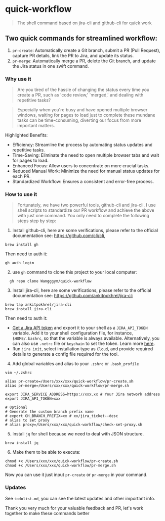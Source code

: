 # quick-workflow

> The shell command based on jira-cli and github-cli for quick work

## Two quick commands for streamlined workflow:

1. `pr-create`: Automatically create a Git branch, submit a PR (Pull Request), capture PR details, link the PR to Jira, and update its status.
2. `pr-merge`: Automatically merge a PR, delete the Git branch, and update the Jira status in one swift command.

### Why use it

> Are you tired of the hassle of changing the status every time you create a PR, such as 'code review,' 'merged,' and dealing with repetitive tasks?

> Especially when you're busy and have opened multiple browser windows, waiting for pages to load just to complete these mundane tasks can be time-consuming, diverting our focus from more important matters.

Highlighted Benefits:

- Efficiency: Streamline the process by automating status updates and repetitive tasks.
- Time-Saving: Eliminate the need to open multiple browser tabs and wait for pages to load.
- Enhanced Focus: Allow users to concentrate on more crucial tasks.
- Reduced Manual Work: Minimize the need for manual status updates for each PR.
- Standardized Workflow: Ensures a consistent and error-free process.

### How to use it

> Fortunately, we have two powerful tools, github-cli and jira-cli. I use shell scripts to standardize our PR workflow and achieve the above with just one command. You only need to complete the following steps step by step:

1. Install github-cli, here are some verifications, please refer to the official documentation see: https://github.com/cli/cli,

```shell
brew install gh
```

Then need to auth it:

```shell
gh auth login
```

2. use `gh` command to clone this project to your local computer:
```shell
  gh repo clone Wangggym/quick-workflow
```

3. Install jira-cli, here are some verifications, please refer to the official documentation see: https://github.com/ankitpokhrel/jira-cli

```
brew tap ankitpokhrel/jira-cli
brew install jira-cli
```

Then need to auth it:

  -  [Get a Jira API token](https://id.atlassian.com/manage-profile/security/api-tokens) and export it to your shell as
   a `JIRA_API_TOKEN` variable. Add it to your shell configuration file, for instance, `$HOME/.bashrc`, so that the
   variable is always available. Alternatively, you can also use `.netrc` file or `keychain` to set the token. Learn
   more [here](https://github.com/ankitpokhrel/jira-cli/discussions/356).
  - Run `jira init`, select installation type as `Cloud`, and provide required details to generate a config file required
   for the tool.

4. Add global variables and alias to your `.zshrc` or `.bash_profile`

```shell
vim ~/.zshrc
```

```shell
alias pr-create=/Users/xxx/xxx/quick-workflow/pr-create.sh
alias pr-merge=/Users/xxx/xxx/quick-workflow/pr-merge.sh

export JIRA_SERVICE_ADDRESS=https://xxx.xx # Your Jira network address
export JIRA_API_TOKEN=xxx

# Optional
# Generate the custom branch prefix name
# export GH_BRANCH_PREFIX=xx # xx/jira_ticket--desc
# alias to set proxy
# alias proxy=/Users/xxx/xxx/quick-workflow/check-set-proxy.sh
```

5. Install `jq` for shell because we need to deal with JSON structure.
```
brew install jq

```

6. Make them to be able to execute:

```shell
chmod +x /Users/xxx/xxx/quick-workflow/pr-create.sh
chmod +x /Users/xxx/xxx/quick-workflow/pr-merge.sh
```

Now you can use it just input `pr-create` or `pr-merge` in your command.

### Updates

See `todolist.md`, you can see the latest updates and other important info.

Thank you very much for your valuable feedback and PR, let's work together to make these commands better
